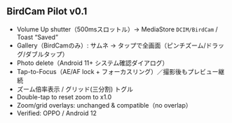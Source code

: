 ## BirdCam Pilot v0.1

- Volume Up shutter（500msスロットル）→ MediaStore `DCIM/BirdCam` / Toast “Saved”
- Gallery（BirdCamのみ）: サムネ → タップで全画面（ピンチズーム/ドラッグ/ダブルタップ）
- Photo delete（Android 11+ システム確認ダイアログ）
- Tap-to-Focus（AE/AF lock + フォーカスリング）／撮影後もプレビュー継続
- ズーム倍率表示 / グリッド(三分割) トグル
- Double-tap to reset zoom to x1.0
- Zoom/grid overlays: unchanged & compatible（no overlap）
- Verified: OPPO / Android 12
